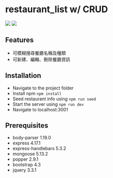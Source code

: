 # restaurant_list w/ CRUD

![](https://i.imgur.com/8wkZHTp.jpg)
![](https://i.imgur.com/oDtoWEV.jpg)

## Features

- 可模糊搜尋餐廳名稱及種類
- 可新建、編輯、刪除餐廳資訊

## Installation

- Navigate to the project folder
- Install npm `npm install`
- Seed restaurant info using `npm run seed`
- Start the server using `npm run dev`
- Navigate to localhost:3001

## Prerequisites

- body-parser 1.19.0
- express 4.17.1
- express-handlebars 5.3.2
- mongoose 5.13.2
- popper 2.9.1
- bootstrap 4.3
- jquery 3.3.1
